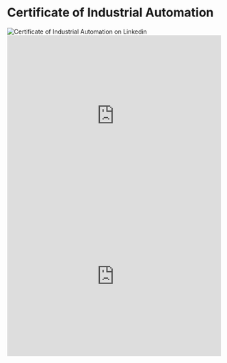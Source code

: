 # Certificate of Industrial Automation 
![Certificate of Industrial Automation on Linkedin ](https://github.com/JonathanBheri/Certificate/blob/master/CertificateOfCompletion_Learn%20Industrial%20Automation.png)
<embed src="https://github.com/JonathanBheri/Certificate/blob/master/CertificateOfCompletion_Learn%20Industrial%20Automation.pdf" width="500" height="375" type='application/pdf'>
<embed src="https://drive.google.com/viewerng/viewer?embedded=true&url=https://github.com/JonathanBheri/Certificate/blob/master/CertificateOfCompletion_Learn%20Industrial%20Automation.pdf" width="500" height="375">
